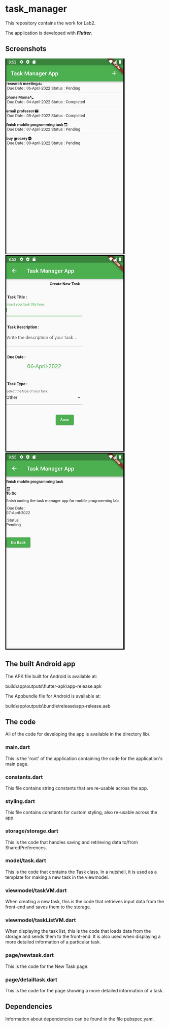 # task_manager

This repository contains the work for Lab2.

The application is developed with ***Flutter***.

## Screenshots
![Alt text](/dev_screenshots/tm1.PNG?raw=true "Homepage")
![Alt text](/dev_screenshots/tm2.PNG?raw=true "Creating a New Task")
![Alt text](/dev_screenshots/tm3.PNG?raw=true "Viewing a Particular Task")

## The built Android app

The APK file built for Android is available at:

build\app\outputs\flutter-apk\app-release.apk

The Appbundle file for Android is available at:

build\app\outputs\bundle\release\app-release.aab

## The code

All of the code for developing the app is available in the directory lib/.

### main.dart
This is the 'root' of the application containing the code for the application's main page.

### constants.dart
This file contains string constants that are re-usable across the app.

### styling.dart
This file contains constants for custom styling, also re-usable across the app.

### storage/storage.dart
This is the code that handles saving and retrieving data to/from SharedPreferences.

### model/task.dart
This is the code that contains the Task class. In a nutshell, it is used as a template for making a new task in the viewmodel.

### viewmodel/taskVM.dart
When creating a new task, this is the code that retrieves input data from the front-end and saves them to the storage.

### viewmodel/taskListVM.dart
When displaying the task list, this is the code that loads data from the storage and sends them to the front-end. It is also used when displaying a more detailed information of a particular task.

### page/newtask.dart
This is the code for the New Task page.

### page/detailtask.dart
This is the code for the page showing a more detailed information of a task.

## Dependencies

Information about dependencies can be found in the file pubspec.yaml.

